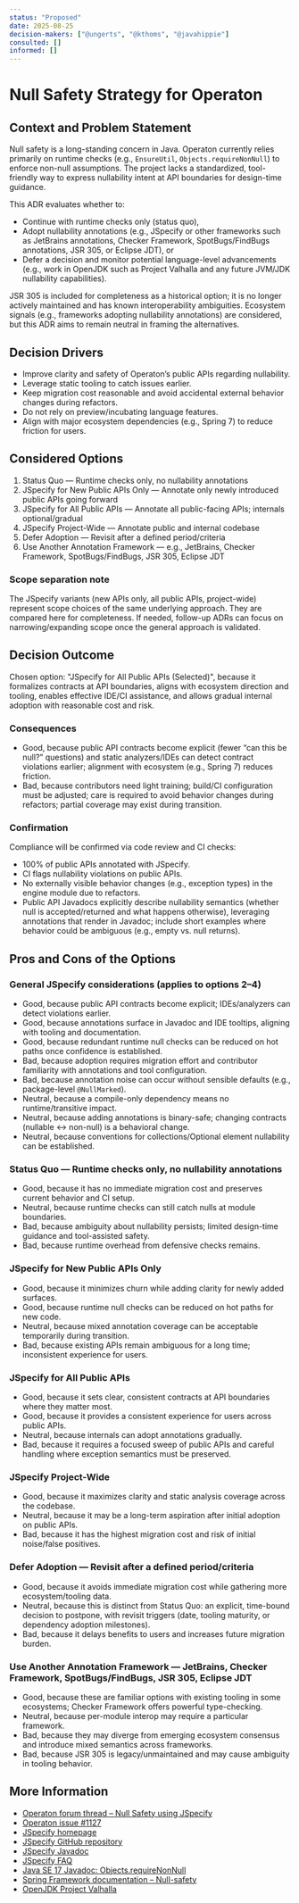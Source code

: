```yaml
---
status: "Proposed"
date: 2025-08-25
decision-makers: ["@ungerts", "@kthoms", "@javahippie"]
consulted: []
informed: []
---
```


# Null Safety Strategy for Operaton

## Context and Problem Statement

Null safety is a long-standing concern in Java. Operaton currently relies primarily on runtime checks (e.g., `EnsureUtil`, `Objects.requireNonNull`) to enforce non-null assumptions. The project lacks a standardized, tool-friendly way to express nullability intent at API boundaries for design-time guidance.

This ADR evaluates whether to:

- Continue with runtime checks only (status quo),
- Adopt nullability annotations (e.g., JSpecify or other frameworks such as JetBrains annotations, Checker Framework, SpotBugs/FindBugs annotations, JSR 305, or Eclipse JDT), or
- Defer a decision and monitor potential language-level advancements (e.g., work in OpenJDK such as Project Valhalla and any future JVM/JDK nullability capabilities).

JSR 305 is included for completeness as a historical option; it is no longer actively maintained and has known interoperability ambiguities. Ecosystem signals (e.g., frameworks adopting nullability annotations) are considered, but this ADR aims to remain neutral in framing the alternatives.

## Decision Drivers

- Improve clarity and safety of Operaton’s public APIs regarding nullability.
- Leverage static tooling to catch issues earlier.
- Keep migration cost reasonable and avoid accidental external behavior changes during refactors.
- Do not rely on preview/incubating language features.
- Align with major ecosystem dependencies (e.g., Spring 7) to reduce friction for users.

## Considered Options

1. Status Quo — Runtime checks only, no nullability annotations
2. JSpecify for New Public APIs Only — Annotate only newly introduced public APIs going forward
3. JSpecify for All Public APIs — Annotate all public-facing APIs; internals optional/gradual
4. JSpecify Project-Wide — Annotate public and internal codebase
5. Defer Adoption — Revisit after a defined period/criteria
6. Use Another Annotation Framework — e.g., JetBrains, Checker Framework, SpotBugs/FindBugs, JSR 305, Eclipse JDT

### Scope separation note

The JSpecify variants (new APIs only, all public APIs, project-wide) represent scope choices of the same underlying approach. They are compared here for completeness. If needed, follow-up ADRs can focus on narrowing/expanding scope once the general approach is validated.

## Decision Outcome

Chosen option: "JSpecify for All Public APIs (Selected)", because it formalizes contracts at API boundaries, aligns with ecosystem direction and tooling, enables effective IDE/CI assistance, and allows gradual internal adoption with reasonable cost and risk.

### Consequences

- Good, because public API contracts become explicit (fewer “can this be null?” questions) and static analyzers/IDEs can detect contract violations earlier; alignment with ecosystem (e.g., Spring 7) reduces friction.
- Bad, because contributors need light training; build/CI configuration must be adjusted; care is required to avoid behavior changes during refactors; partial coverage may exist during transition.

### Confirmation

Compliance will be confirmed via code review and CI checks:

- 100% of public APIs annotated with JSpecify.
- CI flags nullability violations on public APIs.
- No externally visible behavior changes (e.g., exception types) in the engine module due to refactors.
- Public API Javadocs explicitly describe nullability semantics (whether null is accepted/returned and what happens otherwise), leveraging annotations that render in Javadoc; include short examples where behavior could be ambiguous (e.g., empty vs. null returns).

## Pros and Cons of the Options

### General JSpecify considerations (applies to options 2–4)

- Good, because public API contracts become explicit; IDEs/analyzers can detect violations earlier.
- Good, because annotations surface in Javadoc and IDE tooltips, aligning with tooling and documentation.
- Good, because redundant runtime null checks can be reduced on hot paths once confidence is established.
- Bad, because adoption requires migration effort and contributor familiarity with annotations and tool configuration.
- Bad, because annotation noise can occur without sensible defaults (e.g., package-level `@NullMarked`).
- Neutral, because a compile-only dependency means no runtime/transitive impact.
- Neutral, because adding annotations is binary-safe; changing contracts (nullable ↔ non-null) is a behavioral change.
- Neutral, because conventions for collections/Optional element nullability can be established.

### Status Quo — Runtime checks only, no nullability annotations

- Good, because it has no immediate migration cost and preserves current behavior and CI setup.
- Neutral, because runtime checks can still catch nulls at module boundaries.
- Bad, because ambiguity about nullability persists; limited design-time guidance and tool-assisted safety.
- Bad, because runtime overhead from defensive checks remains.

### JSpecify for New Public APIs Only

- Good, because it minimizes churn while adding clarity for newly added surfaces.
- Good, because runtime null checks can be reduced on hot paths for new code.
- Neutral, because mixed annotation coverage can be acceptable temporarily during transition.
- Bad, because existing APIs remain ambiguous for a long time; inconsistent experience for users.

### JSpecify for All Public APIs

- Good, because it sets clear, consistent contracts at API boundaries where they matter most.
- Good, because it provides a consistent experience for users across public APIs.
- Neutral, because internals can adopt annotations gradually.
- Bad, because it requires a focused sweep of public APIs and careful handling where exception semantics must be preserved.

### JSpecify Project-Wide

- Good, because it maximizes clarity and static analysis coverage across the codebase.
- Neutral, because it may be a long-term aspiration after initial adoption on public APIs.
- Bad, because it has the highest migration cost and risk of initial noise/false positives.

### Defer Adoption — Revisit after a defined period/criteria

- Good, because it avoids immediate migration cost while gathering more ecosystem/tooling data.
- Neutral, because this is distinct from Status Quo: an explicit, time-bound decision to postpone, with revisit triggers (date, tooling maturity, or dependency adoption milestones).
- Bad, because it delays benefits to users and increases future migration burden.

### Use Another Annotation Framework — JetBrains, Checker Framework, SpotBugs/FindBugs, JSR 305, Eclipse JDT

- Good, because these are familiar options with existing tooling in some ecosystems; Checker Framework offers powerful type-checking.
- Neutral, because per-module interop may require a particular framework.
- Bad, because they may diverge from emerging ecosystem consensus and introduce mixed semantics across frameworks.
- Bad, because JSR 305 is legacy/unmaintained and may cause ambiguity in tooling behavior.

## More Information

- [Operaton forum thread – Null Safety using JSpecify](https://forum.operaton.org/t/null-safety-using-jspecify/281/1)
- [Operaton issue #1127](https://github.com/operaton/operaton/issues/1127)
- [JSpecify homepage](https://jspecify.dev/)
- [JSpecify GitHub repository](https://github.com/jspecify/jspecify)
- [JSpecify Javadoc](https://javadoc.io/doc/org.jspecify/jspecify/latest/index.html)
- [JSpecify FAQ](https://jspecify.dev/faq/)
- [Java SE 17 Javadoc: Objects.requireNonNull](https://docs.oracle.com/en/java/javase/17/docs/api/java.base/java/util/Objects.html#requireNonNull%28T%29)
- [Spring Framework documentation – Null-safety](https://docs.spring.io/spring-framework/reference/overview/null-safety.html)
- [OpenJDK Project Valhalla](https://openjdk.org/projects/valhalla/)
